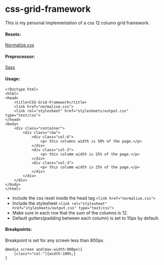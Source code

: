# css-grid-framework

This is my personal implementation of a css 12 column grid framework. 

#### Resets: 
[Normalize.css](https://necolas.github.io/normalize.css/)

#### Preprocessor:
[Sass](http://sass-lang.com/)

#### Usage:
```
<!Doctype html>
<html>
<head>
	<title>CSS-Grid-Framework</title>
	<link href="normalize.css">
	<link rel="stylesheet" href="stylesheets/output.css" type="text/css">
</head>
<body>
	<div class="container">
		<div class="row">
			<div class="col-6">
				<p> this columns width is 50% of the page.</p>
			</div>
			<div class="col-3">
				<p> this columm width is 25% of the page.</p>
			</div>
			<div class="col-3">
				<p> this columm width is 25% of the page.</p>
			</div>
		</div>
	</div>
</body>
</html>
```
* Include the css reset inside the head tag ```<link href="normalize.css">```
* Include the stylesheet ```<link rel="stylesheet" href="stylesheets/output.css" type="text/css">```
* Make sure in each row that the sum of the columns is 12.
* Default gutters(padding between each column) is set to 10px by default. 

#### Breakpoints:
Breakpoint is set for any screen less than 800px.
```
@media screen and(max-width:800px){
	[class*="col-"]{width:100%;}
}
```
